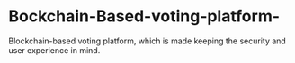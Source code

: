 # Bockchain-Based-voting-platform-
Blockchain-based voting platform, which is made keeping the security and user experience in mind.
